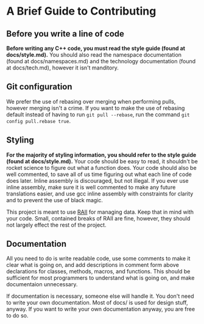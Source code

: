 # A Brief Guide to Contributing

## Before you write a line of code

**Before writing any C++ code, you must read the style guide (found at docs/style.md).**
You should also read the namespace documentation (found at docs/namespaces.md) and the technology documentation (found at docs/tech.md), however it isn't manditory.

## Git configuration

We prefer the use of rebasing over merging when performing pulls, however merging isn't a crime.
If you want to make the use of rebasing default instead of having to run `git pull --rebase`, run the command `git config pull.rebase true`.

## Styling

**For the majority of styling information, you should refer to the style guide (found at docs/style.md).**
Your code should be easy to read, it shouldn't be rocket science to figure out what a function does.
Your code should also be well commented, to save all of us time figuring out what each line of code does later.
Inline assembly is discouraged, but not illegal.
If you ever use inline assembly, make sure it is well commented to make any future translations easier, and use gcc inline assembly with constraints for clarity and to prevent the use of black magic.

This project is meant to use [RAII](https://en.wikipedia.org/wiki/Resource_acquisition_is_initialization) for managing data.
Keep that in mind with your code.
Small, contained breaks of RAII are fine, however, they should not largely effect the rest of the project.

## Documentation

All you need to do is write readable code, use some comments to make it clear what is going on, and add descriptions in comment form above declarations for classes, methods, macros, and functions.
This should be sufficient for most programmers to understand what is going on, and make documentaion unnecessary.

If documentation is necessary, someone else will handle it.
You don't need to write your own documentation.
Most of docs/ is used for design stuff, anyway.
If you want to write your own documentation anyway, you are free to do so.
